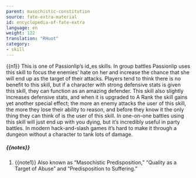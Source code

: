 ```yaml
---
parent: masochistic-constitution
source: fate-extra-material
id: encyclopedia-of-fate-extra
language: en
weight: 122
translation: "RHuot"
category:
- skill
---
```


{{n1}}
This is one of Passionlip’s id_es skills.
In group battles Passionlip uses this skill to focus the enemies’ hate on her and increase the chance that she will end up as the target of their attacks.
Players tend to think there is no benefit to this skill, but if a character with strong defensive stats is given this skill, they can function as an amazing defender.
This skill also slightly increases defensive stats, and when it is upgraded to A Rank the skill gains yet another special effect; the more an enemy attacks the user of this skill, the more they lose their ability to reason, and before they know it the only thing they can think of is the user of this skill.
In one-on-one battles using this skill will just end up with you dying, but it’s incredibly useful in party battles. In modern hack-and-slash games it’s hard to make it through a dungeon without a character to tank lots of damage.

##### {{notes}}

1. {{note1}} Also known as “Masochistic Predisposition,” “Quality as a Target of Abuse” and “Predisposition to Suffering.”
